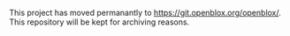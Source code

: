 This project has moved permanantly to https://git.openblox.org/openblox/. This repository will be kept for archiving reasons.
